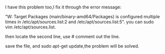 



I have this problem too,I fix it through the error message:

"W: Target Packages (main/binary-amd64/Packages) is configured multiple
times in /etc/apt/sources.list:2 and /etc/apt/sources.list:5".
you can sudo vim /etc/apt/sources.list.

then locate the second line, use # comment out the line.

save the file, and sudo apt-get update,the problem will be solved.
